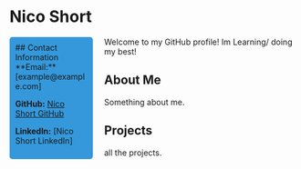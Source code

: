 <style>
  /* Add CSS to style the blue side panel */
  .side-panel {
    background-color: #3498db;
    padding: 10px;
    border-radius: 5px;
    float: left;
    width: 25%; /* Adjust the width as per your preference */
    margin-right: 20px;
  }

  /* Style the contact information text within the blue panel */
  .contact-info {
    color: white;
  }
</style>

# Nico Short

<div class="side-panel">
  ## Contact Information
  **Email:** [example@example.com]

  **GitHub:** [Nico Short GitHub](https://github.com/NicoShort)

  **LinkedIn:** [Nico Short LinkedIn]
</div>

Welcome to my GitHub profile! Im Learning/ doing my best!

</div>

## About Me

Something about me.

## Projects

all the projects.

